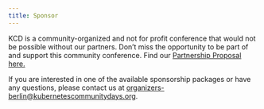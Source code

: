 ```yaml
---
title: Sponsor
---
```


KCD is a community-organized and not for profit conference that would not be possible without our partners. Don’t miss the opportunity to be part of and support this community conference. Find our <a href="/events/2020-berlin/kcdberlin2020_sponsor_prospectus.pdf">Partnership Proposal here.</a>

If you are interested in one of the available sponsorship packages or have any questions, please contact us at [organizers-berlin@kubernetescommunitydays.org](organizers-berlin@kubernetescommunitydays.org).
